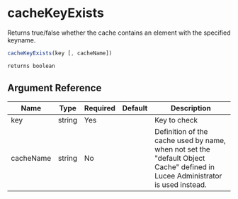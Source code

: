 # cacheKeyExists

Returns true/false whether the cache contains an element with the specified keyname.

```javascript
cacheKeyExists(key [, cacheName])
```

```javascript
returns boolean
```

## Argument Reference

| Name | Type | Required | Default | Description |
| --- | --- | --- | --- | --- |
| key | string | Yes |  | Key to check |
| cacheName | string | No |  | Definition of the cache used by name, when not set the "default Object Cache" defined in Lucee Administrator is used instead. |
